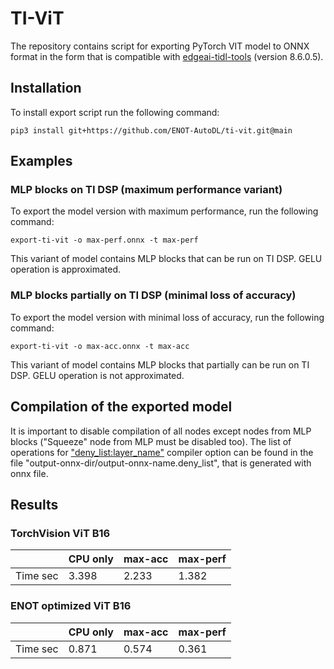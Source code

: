 # TI-ViT

The repository contains script for exporting PyTorch VIT model to ONNX format in the form that is compatible with 
[edgeai-tidl-tools](https://github.com/TexasInstruments/edgeai-tidl-tools) (version 8.6.0.5). 

## Installation

To install export script run the following command:
```commandline
pip3 install git+https://github.com/ENOT-AutoDL/ti-vit.git@main
```

## Examples

### MLP blocks on TI DSP (maximum performance variant)

To export the model version with maximum performance, run the following command:
```commandline
export-ti-vit -o max-perf.onnx -t max-perf
```
This variant of model contains MLP blocks that can be run on TI DSP. GELU operation is approximated.

### MLP blocks partially on TI DSP (minimal loss of accuracy)

To export the model version with minimal loss of accuracy, run the following command:
```commandline
export-ti-vit -o max-acc.onnx -t max-acc
```
This variant of model contains MLP blocks that partially can be run on TI DSP. GELU operation is not approximated.

## Compilation of the exported model

It is important to disable compilation of all nodes except nodes from MLP blocks ("Squeeze" node from MLP must be 
disabled too). The list of operations for ["deny_list:layer_name"](https://github.com/TexasInstruments/edgeai-tidl-tools/blob/08_06_00_05/examples/osrt_python/README.md#options-to-enable-control-on-layer-level-delegation-to-ti-dsparm) 
compiler option can be found in the file "output-onnx-dir/output-onnx-name.deny_list", that is generated with onnx file.

## Results

### TorchVision ViT B16
|          | CPU only | max-acc | max-perf |
|----------|----------|---------|----------|
| Time sec | 3.398    | 2.233   | 1.382    |

### ENOT optimized ViT B16
|          | CPU only | max-acc | max-perf |
|----------|----------|---------|----------|
| Time sec | 0.871    | 0.574   | 0.361    |